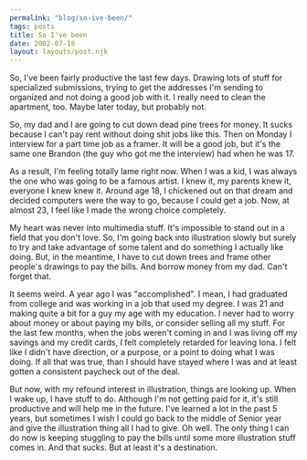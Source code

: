 ```yaml
---
permalink: "blog/so-ive-been/"
tags: posts
title: So I've been
date: 2002-07-18
layout: layouts/post.njk
---
```


So, I've been fairly productive the last few days. Drawing lots of stuff for specialized submissions, trying to get the addresses I'm sending to organized and not doing a good job with it. I really need to clean the apartment, too. Maybe later today, but probably not.

So, my dad and I are going to cut down dead pine trees for money. It sucks because I can't pay rent without doing shit jobs like this. Then on Monday I interview for a part time job as a framer. It will be a good job, but it's the same one Brandon (the guy who got me the interview) had when he was 17.

As a result, I'm feeling totally lame right now. When I was a kid, I was always the one who was going to be a famous artist. I knew it, my parents knew it, everyone I knew knew it. Around age 18, I chickened out on that dream and decided computers were the way to go, because I could get a job. Now, at almost 23, I feel like I made the wrong choice completely.

My heart was never into multimedia stuff. It's impossible to stand out in a field that you don't love. So, I'm going back into illustration slowly but surely to try and take advantage of some talent and do something I actually like doing. But, in the meantime, I have to cut down trees and frame other people's drawings to pay the bills. And borrow money from my dad. Can't forget that.

It seems weird. A year ago I was "accomplished". I mean, I had graduated from college and was working in a job that used my degree. I was 21 and making quite a bit for a guy my age with my education. I never had to worry about money or about paying my bills, or consider selling all my stuff. For the last few months, when the jobs weren't coming in and I was living off my savings and my credit cards, I felt completely retarded for leaving Iona. I felt like I didn't have direction, or a purpose, or a point to doing what I was doing. If all that was true, than I should have stayed where I was and at least gotten a consistent paycheck out of the deal.

But now, with my refound interest in illustration, things are looking up. When I wake up, I have stuff to do. Although I'm not getting paid for it, it's still productive and will help me in the future. I've learned a lot in the past 5 years, but sometimes I wish I could go back to the middle of Senior year and give the illustration thing all I had to give. Oh well. The only thing I can do now is keeping stuggling to pay the bills until some more illustration stuff comes in. And that sucks. But at least it's a destination.